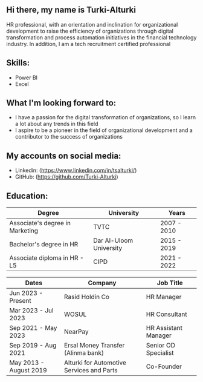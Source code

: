 ## Hi there, my name is Turki-Alturki
HR professional, with an orientation and inclination for organizational development to raise the efficiency of organizations through digital transformation and process automation initiatives in the financial technology industry. In addition, I am a tech recruitment certified professional


  ## Skills:
  * Power BI
  * Excel 

  ## What I'm looking forward to:
  * I have a passion for the digital transformation of organizations, so I learn a lot about any trends in this field
  * I aspire to be a pioneer in the field of organizational development and a contributor to the success of organizations

 ## My accounts on social media:
  * Linkedin: (https://www.linkedin.com/in/tsalturki/)
  * GitHub:   (https://github.com/Turki-Alturki)

 ## Education:
 | Degree | University | Years |
 | --- | --- | --- |
 | Associate's degree in Marketing | TVTC | 2007 - 2010 |
 | Bachelor's degree in HR | Dar Al-Uloom University | 2015 - 2019 |
 | Associate diploma in HR - L5 | CIPD | 2021 - 2022 |


 
| Dates | Company | Job Title |
| --- | --- | --- |
| Jun 2023 - Present | Rasid Holdin Co | HR Manager |
| Mar 2023 - Jul 2023 | WOSUL | HR Consultant |
| Sep 2021 - May 2023 | NearPay | HR Assistant Manager |
| Sep 2019 - Aug 2021 | Ersal Money Transfer (Alinma bank) | Senior OD Specialist |
| May 2013 - August 2019 | Alturki for Automotive Services and Parts | Co-Founder |
